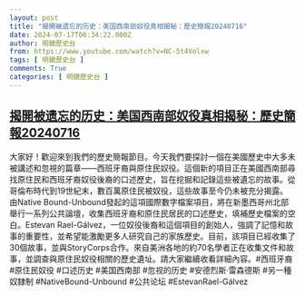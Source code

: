 ```yaml
---
layout: post
title: "揭開被遗忘的历史：美国西南部奴役真相揭秘：歷史簡報20240716"
date: 2024-07-17T06:34:22.000Z
author: 明鏡歷史台
from: https://www.youtube.com/watch?v=NC-5t4Volxw
tags: [ 明鏡歷史台 ]
comments: True
categories: [ 明鏡歷史台 ]
---
```

<!--1721198062000-->
[揭開被遗忘的历史：美国西南部奴役真相揭秘：歷史簡報20240716](https://www.youtube.com/watch?v=NC-5t4Volxw)
------

<div>
大家好！歡迎來到我們的歷史簡報節目。今天我們要探討一個在美國歷史中大多未被講述和忽視的篇章——西班牙裔與原住民奴役。這個新的項目正在美國西南部尋找原住民和西班牙裔奴役後裔的口述歷史，旨在挖掘和記錄這些被遺忘的故事。從哥倫布時代到19世紀末，數百萬原住民被奴役，這些故事至今仍未被充分揭露。由Native Bound-Unbound發起的這項國際數字檔案項目，將在新墨西哥州北部舉行一系列公共論壇，收集西班牙裔和原住民居民的口述歷史，填補歷史檔案的空白。Estevan Rael-Gálvez，一位奴役後裔和這個項目的創始人，強調了記憶和故事的重要性，並希望能激勵更多人研究自己的家族歷史。目前，該項目已經收集了30個故事，並與StoryCorps合作。來自美洲各地的約70名學者正在收集文件和故事，並調查與原住民奴役相關的歷史遺址。請大家繼續收看詳細內容。#西班牙裔 #原住民奴役 #口述历史 #美国西南部 #忽视的历史 #安德烈斯·雷森德斯 #另一種奴隸制 #NativeBound-Unbound #公共论坛 #EstevanRael-Gálvez
</div>
